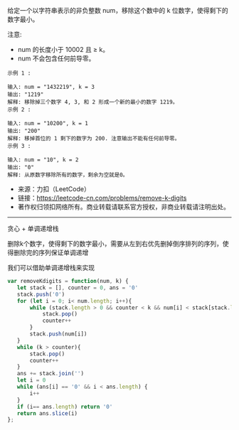 给定一个以字符串表示的非负整数 num，移除这个数中的 k 位数字，使得剩下的数字最小。

注意:

- num 的长度小于 10002 且 ≥ k。
- num 不会包含任何前导零。

```raw
示例 1 :

输入: num = "1432219", k = 3
输出: "1219"
解释: 移除掉三个数字 4, 3, 和 2 形成一个新的最小的数字 1219。
示例 2 :

输入: num = "10200", k = 1
输出: "200"
解释: 移掉首位的 1 剩下的数字为 200. 注意输出不能有任何前导零。
示例 3 :

输入: num = "10", k = 2
输出: "0"
解释: 从原数字移除所有的数字，剩余为空就是0。
```

- 来源：力扣（LeetCode）
- 链接：https://leetcode-cn.com/problems/remove-k-digits
- 著作权归领扣网络所有。商业转载请联系官方授权，非商业转载请注明出处。

---

贪心 + 单调递增栈

删除k个数字，使得剩下的数字最小，需要从左到右优先删掉倒序排列的序列，使得删除完的序列保证单调递增

我们可以借助单调递增栈来实现


```javascript
var removeKdigits = function(num, k) {
   let stack = [], counter = 0, ans = '0'
   stack.push('0')
   for (let i = 0; i< num.length; i++){
       while (stack.length > 0 && counter < k && num[i] < stack[stack.length-1]){
           stack.pop()
           counter++
       }
       stack.push(num[i])
   }
   while (k > counter){
       stack.pop()
       counter++
   }
   ans += stack.join('')
   let i = 0
   while (ans[i] == '0' && i < ans.length) {
       i++
   }
   if (i== ans.length) return '0'
   return ans.slice(i)
};
```
